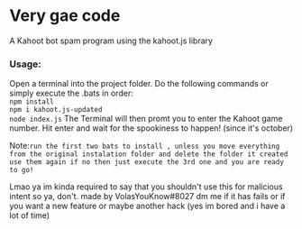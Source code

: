 # Very gae code
A Kahoot bot spam program using the kahoot.js library

### Usage:

Open a terminal into the project folder. Do the following commands or simply execute the .bats in order:   
`npm install`    
`npm i kahoot.js-updated`   
`node index.js`
The Terminal will then promt you to enter the Kahoot game number. Hit enter and wait for the spookiness to happen! (since it's october)     

Note:`run the first two bats to install , unless you move everything from the original instalation folder and delete the folder it created use them again if no then just execute the 3rd one and you are ready to go!`


Lmao ya im kinda required to say that you shouldn't use this for malicious intent so ya, don't.
made by VolasYouKnow#8027 dm me if it has fails or if you want a new feature or maybe another hack (yes im bored and i have a lot of time)
